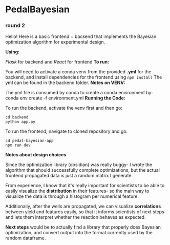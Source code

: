 # PedalBayesian

### round 2

Hello!
Here is a basic frontend + backend that implements the Bayesian optimization algorithm for experimental design.

**Using:**

_Flask_ for backend and _React_ for frontend
**To run:**

You will need to activate a conda venv from the provided **.yml** for the backend, and install dependencies for the frontend using `npm install`
The yml can be found in the backend folder.
**Notes on VENV:**

The yml file is consumed by conda to create a conda environment by:
conda env create -f environment.yml
**Running the Code:**

To run the backend, activate the venv first and then go:

    cd backend
    python app.py

To run the frontend, navigate to cloned repository and go:

    cd pedal-bayesian-app
    npm run dev

**Notes about design choices**

Since the optimization library (obsidian) was really buggy- I wrote the algorithm that should successfully complete optimizations, but the actual frontend propagated data is just a random matrix I generate.

From experience, I know that it's really important for scientists to be able to easily visualize the **distribution** in their features- so the main way to visualize the data is through a histogram per numerical feature.

Additionally, after the wells are propagated, we can visualize **correlations** between yield and features easily, so that it informs scientists of next steps and lets them interpret whether the reaction behaves as expected.

**Next steps** would be to actually find a library that properly does Bayesian optimization, and convert output into the format currently used by the random dataframe.
